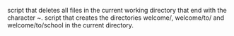 script that deletes all files in the current working directory that end with the character ~.
 script that creates the directories welcome/, welcome/to/ and welcome/to/school in the current directory.
